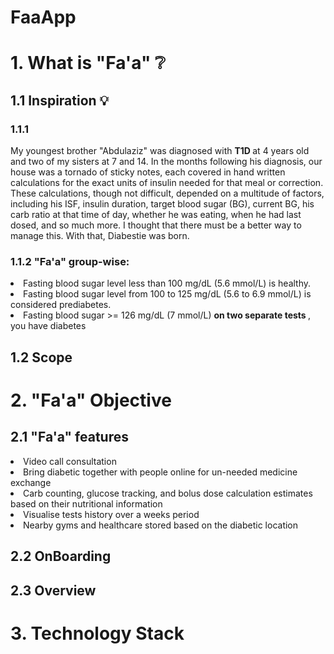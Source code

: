 <h1> FaaApp </h1>

<h1> 1. What is "Fa'a" ❔</h1>

<h2> 1.1 Inspiration 💡 </h2>

<h3> 1.1.1 </h3>
<p> My youngest brother "Abdulaziz" was diagnosed with <b> T1D </b> at 4 years old and two of my sisters at 7 and 14. In the months following his diagnosis, our house was a tornado of sticky notes, each covered in hand written calculations for the exact units of insulin needed for that meal or correction. These calculations, though not difficult, depended on a multitude of factors, including his ISF, insulin duration, target blood sugar (BG), current BG, his carb ratio at that time of day, whether he was eating, when he had last dosed, and so much more. I thought that there must be a better way to manage this. With that, Diabestie was born.</p>

<h3> 1.1.2 "Fa'a" group-wise: </h3>
<li> Fasting blood sugar level less than 100 mg/dL (5.6 mmol/L) is healthy. </li>
<li> Fasting blood sugar level from 100 to 125 mg/dL (5.6 to 6.9 mmol/L) is considered prediabetes. </li>
<li> Fasting blood sugar >= 126 mg/dL (7 mmol/L) <b> on two separate tests </b>, you have diabetes</li>

<h2> 1.2 Scope </h2>

<h1> 2. "Fa'a" Objective </h1>

<h2> 2.1 "Fa'a" features </h2>
<li> Video call consultation </li>
<li> Bring diabetic together with people online for un-needed medicine exchange </li>
<li> Carb counting, glucose tracking, and bolus dose calculation estimates based on their nutritional information</li>
<li> Visualise tests history over a weeks period </li>
<li> Nearby gyms and healthcare stored based on the diabetic location </li>

<h2> 2.2 OnBoarding </h2>

<h2> 2.3 Overview </h2>

<h1> 3. Technology Stack </h1>



